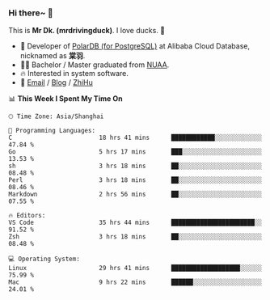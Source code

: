 ### Hi there~ 🫡

This is **Mr Dk. (mrdrivingduck)**. I love ducks. 🦆

- 🍊 Developer of [PolarDB (for PostgreSQL)](https://github.com/ApsaraDB/PolarDB-for-PostgreSQL) at Alibaba Cloud Database, nicknamed as **棠羽**.
- 👨‍🎓 Bachelor / Master graduated from [NUAA](https://en.wikipedia.org/wiki/Nanjing_University_of_Aeronautics_and_Astronautics).
- 🔥 Interested in system software.
- 🔗 [Email](mailto:mrdrivingduck@gmail.com) / [Blog](https://mrdrivingduck.github.io/blog/) / [ZhiHu](https://www.zhihu.com/people/zhang-jing-tang-78)

<!--START_SECTION:waka-->
📊 **This Week I Spent My Time On** 

```text
🕑︎ Time Zone: Asia/Shanghai

💬 Programming Languages: 
C                        18 hrs 41 mins      ████████████░░░░░░░░░░░░░   47.84 % 
Go                       5 hrs 17 mins       ███░░░░░░░░░░░░░░░░░░░░░░   13.53 % 
sh                       3 hrs 18 mins       ██░░░░░░░░░░░░░░░░░░░░░░░   08.48 % 
Perl                     3 hrs 18 mins       ██░░░░░░░░░░░░░░░░░░░░░░░   08.46 % 
Markdown                 2 hrs 56 mins       ██░░░░░░░░░░░░░░░░░░░░░░░   07.55 % 

🔥 Editors: 
VS Code                  35 hrs 44 mins      ███████████████████████░░   91.52 % 
Zsh                      3 hrs 18 mins       ██░░░░░░░░░░░░░░░░░░░░░░░   08.48 % 

💻 Operating System: 
Linux                    29 hrs 41 mins      ███████████████████░░░░░░   75.99 % 
Mac                      9 hrs 22 mins       ██████░░░░░░░░░░░░░░░░░░░   24.01 % 
```


<!--END_SECTION:waka-->

<!-- ![Mr Dk.'s GitHub Stats](https://github-readme-stats.vercel.app/api?username=mrdrivingduck&count_private&show_icons=true&theme=buefy) -->

<!-- ![Most Used Languages](https://github-readme-stats.vercel.app/api/top-langs/?username=mrdrivingduck&exclude_repo=mips32-CPU,snort-tcp-socket&theme=buefy&layout=compact&langs_count=10) -->


<!--
**mrdrivingduck/mrdrivingduck** is a ✨ _special_ ✨ repository because its `README.md` (this file) appears on your GitHub profile.

Here are some ideas to get you started:

- 🔭 I’m currently working on ...
- 🌱 I’m currently learning ...
- 👯 I’m looking to collaborate on ...
- 🤔 I’m looking for help with ...
- 💬 Ask me about ...
- 📫 How to reach me: ...
- 😄 Pronouns: ...
- ⚡ Fun fact: ...
-->
